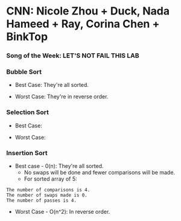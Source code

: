 # CNN: Nicole Zhou + Duck, Nada Hameed + Ray, Corina Chen + BinkTop
### Song of the Week: LET'S NOT FAIL THIS LAB

### Bubble Sort
* Best Case: They're all sorted.

* Worst Case: They're in reverse order.


### Selection Sort
* Best Case:

* Worst Case:

### Insertion Sort
* Best case - 0(n): They're all sorted.
  * No swaps will be done and fewer comparisons will be made.
  * For sorted array of 5:
```
The number of comparisons is 4.
The number of swaps made is 0.
The number of passes is 4.
```
* Worst Case - O(n^2): In reverse order.

